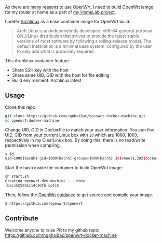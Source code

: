 
As there are [many reasons to use OpenWrt](https://openwrt.org/reasons_to_use_openwrt), I need to build OpenWrt iamge for my router at home as a part of [my HomeLab project](https://bacnh.com/tag/homelab/).

I prefer [Archlinux](https://wiki.archlinux.org/index.php/Arch_Linux) as a base container image for OpenWrt build:
>Arch Linux is an independently developed, x86-64 general-purpose GNU/Linux distribution that strives to provide the latest stable versions of most software by following a rolling-release model. The default installation is a minimal base system, configured by the user to only add what is purposely required.

This Archlinux container feature:
- Share SSH key with the host
- Share same UID, GID with the host for file editing
- Build environment: Archlinux latest

## Usage

Clone this repo:

```bash
git clone https://github.com/ngohaibac/openwrt-docker-machine.git
cd openwrt-docker-machine
```

Change UID, GID in Dockerfile to match your user information. You can find UID, GID from your current Linux box with `id` which are 1000, 1000, respectively in my ClearLinux box. By doing this, there is no read/write permission when compiling.

```bash
$ id
uid=1000(bacnh) gid=1000(bacnh) groups=1000(bacnh),10(wheel),202(docker)
```

Start the bash inside the container to build OpenWrt image:

```bash
sh start.sh 
Creating openwrt-dev-machine ... done
[bacnh@59b1c14c9dfb opt]$ 
```

Then, follow the [OpenWrt guidance](https://github.com/openwrt/openwrt) to get source and compile your image.

```
$ https://github.com/openwrt/openwrt
```

## Contribute

Welcome anyone to raise PR to my github repo: https://github.com/ngohaibac/openwrt-docker-machine